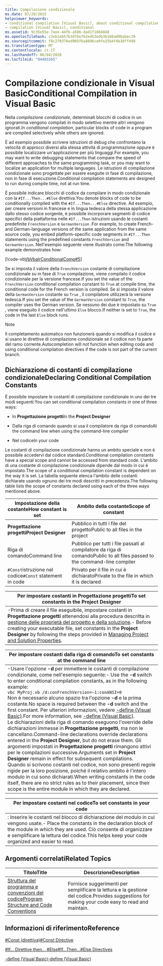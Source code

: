 ```yaml
---
title: Compilazione condizionale
ms.date: 07/20/2015
helpviewer_keywords:
- conditional compilation [Visual Basic], about conditional compilation
- compilation [Visual Basic], conditional
ms.assetid: 9c35e55e-7eee-44fb-a586-dad1f1884848
ms.openlocfilehash: c3eb1eb57b3d76e762ed53edb3b168ad96abec39
ms.sourcegitcommit: f8c270376ed905f6a8896ce0fe25b4f4b38ff498
ms.translationtype: MT
ms.contentlocale: it-IT
ms.lasthandoff: 06/04/2020
ms.locfileid: "84403265"
---
```

# <a name="conditional-compilation-in-visual-basic"></a><span data-ttu-id="b5fe7-102">Compilazione condizionale in Visual Basic</span><span class="sxs-lookup"><span data-stu-id="b5fe7-102">Conditional Compilation in Visual Basic</span></span>
<span data-ttu-id="b5fe7-103">Nella *compilazione condizionale*, determinati blocchi di codice in un programma vengono compilati in modo selettivo mentre altri vengono ignorati.</span><span class="sxs-lookup"><span data-stu-id="b5fe7-103">In *conditional compilation*, particular blocks of code in a program are compiled selectively while others are ignored.</span></span>  
  
 <span data-ttu-id="b5fe7-104">È ad esempio possibile scrivere istruzioni di debug che confrontano la velocità di approcci diversi alla stessa attività di programmazione oppure è possibile localizzare un'applicazione per più linguaggi.</span><span class="sxs-lookup"><span data-stu-id="b5fe7-104">For example, you may want to write debugging statements that compare the speed of different approaches to the same programming task, or you may want to localize an application for multiple languages.</span></span> <span data-ttu-id="b5fe7-105">Le istruzioni di compilazione condizionale sono progettate per essere eseguite in fase di compilazione, non in fase di esecuzione.</span><span class="sxs-lookup"><span data-stu-id="b5fe7-105">Conditional compilation statements are designed to run during compile time, not at run time.</span></span>  
  
 <span data-ttu-id="b5fe7-106">È possibile indicare blocchi di codice da compilare in modo condizionale con la `#If...Then...#Else` direttiva.</span><span class="sxs-lookup"><span data-stu-id="b5fe7-106">You denote blocks of code to be conditionally compiled with the `#If...Then...#Else` directive.</span></span> <span data-ttu-id="b5fe7-107">Ad esempio, per creare versioni in francese e in lingua tedesca della stessa applicazione dallo stesso codice sorgente, è possibile incorporare segmenti di codice specifici della piattaforma nelle `#If...Then` istruzioni usando le costanti predefinite `FrenchVersion` e `GermanVersion` .</span><span class="sxs-lookup"><span data-stu-id="b5fe7-107">For example, to create French- and German-language versions of the same application from the same source code, you embed platform-specific code segments in `#If...Then` statements using the predefined constants `FrenchVersion` and `GermanVersion`.</span></span> <span data-ttu-id="b5fe7-108">Nell'esempio seguente viene illustrato come:</span><span class="sxs-lookup"><span data-stu-id="b5fe7-108">The following example demonstrates how:</span></span>  
  
 [!code-vb[VbVbalrConditionalComp#5](~/samples/snippets/visualbasic/VS_Snippets_VBCSharp/VbVbalrConditionalComp/VB/Class1.vb#5)]  
  
 <span data-ttu-id="b5fe7-109">Se si imposta il valore della `FrenchVersion` costante di compilazione condizionale su in fase di `True` compilazione, viene compilato il codice condizionale per la versione francese.</span><span class="sxs-lookup"><span data-stu-id="b5fe7-109">If you set the value of the `FrenchVersion` conditional compilation constant to `True` at compile time, the conditional code for the French version is compiled.</span></span> <span data-ttu-id="b5fe7-110">Se si imposta il valore della `GermanVersion` costante su `True` , il compilatore utilizzerà la versione tedesca.</span><span class="sxs-lookup"><span data-stu-id="b5fe7-110">If you set the value of the `GermanVersion` constant to `True`, the compiler uses the German version.</span></span> <span data-ttu-id="b5fe7-111">Se nessuno dei due è impostato su `True` , viene eseguito il codice nell'ultimo `Else` blocco.</span><span class="sxs-lookup"><span data-stu-id="b5fe7-111">If neither is set to `True`, the code in the last `Else` block runs.</span></span>  
  
> [!NOTE]
> <span data-ttu-id="b5fe7-112">Il completamento automatico non funzionerà quando si modifica il codice e si usano le direttive di compilazione condizionale se il codice non fa parte del ramo corrente.</span><span class="sxs-lookup"><span data-stu-id="b5fe7-112">Autocompletion will not function when editing code and using conditional compilation directives if the code is not part of the current branch.</span></span>  
  
## <a name="declaring-conditional-compilation-constants"></a><span data-ttu-id="b5fe7-113">Dichiarazione di costanti di compilazione condizionale</span><span class="sxs-lookup"><span data-stu-id="b5fe7-113">Declaring Conditional Compilation Constants</span></span>  
 <span data-ttu-id="b5fe7-114">È possibile impostare le costanti di compilazione condizionale in uno dei tre modi seguenti:</span><span class="sxs-lookup"><span data-stu-id="b5fe7-114">You can set conditional compilation constants in one of three ways:</span></span>  
  
- <span data-ttu-id="b5fe7-115">In **Progettazione progetti**</span><span class="sxs-lookup"><span data-stu-id="b5fe7-115">In the **Project Designer**</span></span>  
  
- <span data-ttu-id="b5fe7-116">Dalla riga di comando quando si usa il compilatore da riga di comando</span><span class="sxs-lookup"><span data-stu-id="b5fe7-116">At the command line when using the command-line compiler</span></span>  
  
- <span data-ttu-id="b5fe7-117">Nel codice</span><span class="sxs-lookup"><span data-stu-id="b5fe7-117">In your code</span></span>  
  
 <span data-ttu-id="b5fe7-118">Le costanti di compilazione condizionale hanno un ambito speciale e non è possibile accedervi dal codice standard.</span><span class="sxs-lookup"><span data-stu-id="b5fe7-118">Conditional compilation constants have a special scope and cannot be accessed from standard code.</span></span> <span data-ttu-id="b5fe7-119">L'ambito di una costante di compilazione condizionale dipende dal modo in cui è impostato.</span><span class="sxs-lookup"><span data-stu-id="b5fe7-119">The scope of a conditional compilation constant is dependent on the way it is set.</span></span> <span data-ttu-id="b5fe7-120">La tabella seguente elenca l'ambito delle costanti dichiarate usando ognuno dei tre modi descritti in precedenza.</span><span class="sxs-lookup"><span data-stu-id="b5fe7-120">The following table lists the scope of constants declared using each of the three ways mentioned above.</span></span>  
  
|<span data-ttu-id="b5fe7-121">Impostazione della costante</span><span class="sxs-lookup"><span data-stu-id="b5fe7-121">How constant is set</span></span>|<span data-ttu-id="b5fe7-122">Ambito della costante</span><span class="sxs-lookup"><span data-stu-id="b5fe7-122">Scope of constant</span></span>|  
|---|---|  
|<span data-ttu-id="b5fe7-123">**Progettazione progetti**</span><span class="sxs-lookup"><span data-stu-id="b5fe7-123">**Project Designer**</span></span>|<span data-ttu-id="b5fe7-124">Pubblico in tutti i file del progetto</span><span class="sxs-lookup"><span data-stu-id="b5fe7-124">Public to all files in the project</span></span>|  
|<span data-ttu-id="b5fe7-125">Riga di comando</span><span class="sxs-lookup"><span data-stu-id="b5fe7-125">Command line</span></span>|<span data-ttu-id="b5fe7-126">Pubblico per tutti i file passati al compilatore da riga di comando</span><span class="sxs-lookup"><span data-stu-id="b5fe7-126">Public to all files passed to the command-line compiler</span></span>|  
|<span data-ttu-id="b5fe7-127">`#Const`istruzione nel codice</span><span class="sxs-lookup"><span data-stu-id="b5fe7-127">`#Const` statement in code</span></span>|<span data-ttu-id="b5fe7-128">Privato per il file in cui è dichiarato</span><span class="sxs-lookup"><span data-stu-id="b5fe7-128">Private to the file in which it is declared</span></span>|  
  
|<span data-ttu-id="b5fe7-129">Per impostare costanti in Progettazione progetti</span><span class="sxs-lookup"><span data-stu-id="b5fe7-129">To set constants in the Project Designer</span></span>|  
|---|  
|<span data-ttu-id="b5fe7-130">-Prima di creare il file eseguibile, impostare costanti in **Progettazione progetti** attenendosi alla procedura descritta in [gestione delle proprietà del progetto e della soluzione](/visualstudio/ide/managing-project-and-solution-properties).</span><span class="sxs-lookup"><span data-stu-id="b5fe7-130">-   Before creating your executable file, set constants in the **Project Designer** by following the steps provided in [Managing Project and Solution Properties](/visualstudio/ide/managing-project-and-solution-properties).</span></span>|  
  
|<span data-ttu-id="b5fe7-131">Per impostare costanti dalla riga di comando</span><span class="sxs-lookup"><span data-stu-id="b5fe7-131">To set constants at the command line</span></span>|  
|---|  
|<span data-ttu-id="b5fe7-132">-Usare l'opzione **-d** per immettere le costanti di compilazione condizionale, come nell'esempio seguente:</span><span class="sxs-lookup"><span data-stu-id="b5fe7-132">-   Use the **-d** switch to enter conditional compilation constants, as in the following example:</span></span><br />     `vbc MyProj.vb /d:conFrenchVersion=–1:conANSI=0`<br />     <span data-ttu-id="b5fe7-133">Non è necessario alcuno spazio tra l'opzione **-d** e la prima costante.</span><span class="sxs-lookup"><span data-stu-id="b5fe7-133">No space is required between the **-d** switch and the first constant.</span></span> <span data-ttu-id="b5fe7-134">Per ulteriori informazioni, vedere [-define (Visual Basic)](../../reference/command-line-compiler/define.md).</span><span class="sxs-lookup"><span data-stu-id="b5fe7-134">For more information, see [-define (Visual Basic)](../../reference/command-line-compiler/define.md).</span></span><br />     <span data-ttu-id="b5fe7-135">Le dichiarazioni della riga di comando eseguono l'override delle dichiarazioni immesse in **Progettazione progetti**, ma non le cancellano.</span><span class="sxs-lookup"><span data-stu-id="b5fe7-135">Command-line declarations override declarations entered in the **Project Designer**, but do not erase them.</span></span> <span data-ttu-id="b5fe7-136">Gli argomenti impostati in **Progettazione progetti** rimangono attivi per le compilazioni successive.</span><span class="sxs-lookup"><span data-stu-id="b5fe7-136">Arguments set in **Project Designer** remain in effect for subsequent compilations.</span></span><br />     <span data-ttu-id="b5fe7-137">Quando si scrivono costanti nel codice, non sono presenti regole rigide per la loro posizione, poiché il relativo ambito è l'intero modulo in cui sono dichiarati.</span><span class="sxs-lookup"><span data-stu-id="b5fe7-137">When writing constants in the code itself, there are no strict rules as to their placement, since their scope is the entire module in which they are declared.</span></span>|  
  
|<span data-ttu-id="b5fe7-138">Per impostare costanti nel codice</span><span class="sxs-lookup"><span data-stu-id="b5fe7-138">To set constants in your code</span></span>|  
|---|  
|<span data-ttu-id="b5fe7-139">: Inserire le costanti nel blocco di dichiarazione del modulo in cui vengono usate.</span><span class="sxs-lookup"><span data-stu-id="b5fe7-139">-   Place the constants in the declaration block of the module in which they are used.</span></span> <span data-ttu-id="b5fe7-140">Ciò consente di organizzare e semplificare la lettura del codice.</span><span class="sxs-lookup"><span data-stu-id="b5fe7-140">This helps keep your code organized and easier to read.</span></span>|  
  
## <a name="related-topics"></a><span data-ttu-id="b5fe7-141">Argomenti correlati</span><span class="sxs-lookup"><span data-stu-id="b5fe7-141">Related Topics</span></span>  
  
|<span data-ttu-id="b5fe7-142">Titolo</span><span class="sxs-lookup"><span data-stu-id="b5fe7-142">Title</span></span>|<span data-ttu-id="b5fe7-143">Descrizione</span><span class="sxs-lookup"><span data-stu-id="b5fe7-143">Description</span></span>|  
|---|---|  
|[<span data-ttu-id="b5fe7-144">Struttura del programma e convenzioni del codice</span><span class="sxs-lookup"><span data-stu-id="b5fe7-144">Program Structure and Code Conventions</span></span>](program-structure-and-code-conventions.md)|<span data-ttu-id="b5fe7-145">Fornisce suggerimenti per semplificare la lettura e la gestione del codice.</span><span class="sxs-lookup"><span data-stu-id="b5fe7-145">Provides suggestions for making your code easy to read and maintain.</span></span>|  
  
## <a name="reference"></a><span data-ttu-id="b5fe7-146">Informazioni di riferimento</span><span class="sxs-lookup"><span data-stu-id="b5fe7-146">Reference</span></span>  
 [<span data-ttu-id="b5fe7-147">#Const (direttiva)</span><span class="sxs-lookup"><span data-stu-id="b5fe7-147">#Const Directive</span></span>](../../language-reference/directives/const-directive.md)  
  
 [<span data-ttu-id="b5fe7-148">#If... Direttive then... #Else</span><span class="sxs-lookup"><span data-stu-id="b5fe7-148">#If...Then...#Else Directives</span></span>](../../language-reference/directives/if-then-else-directives.md)  
  
 [<span data-ttu-id="b5fe7-149">-define (Visual Basic)</span><span class="sxs-lookup"><span data-stu-id="b5fe7-149">-define (Visual Basic)</span></span>](../../reference/command-line-compiler/define.md)
